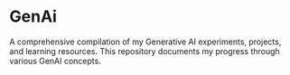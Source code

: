 # GenAi
A comprehensive compilation of my Generative AI experiments, projects, and learning resources. This repository documents my progress through various GenAI concepts.
